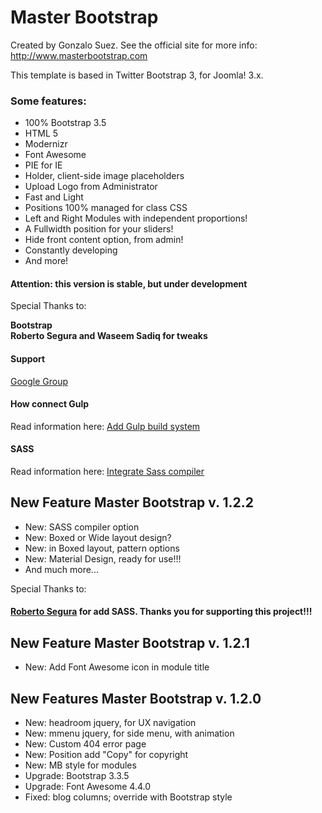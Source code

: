 Master Bootstrap
=======================
Created by Gonzalo Suez. See the official site for more info: http://www.masterbootstrap.com

This template is based in Twitter Bootstrap 3, for Joomla! 3.x. 

<h3>Some features:</h3>
<ul>
<li>100% Bootstrap 3.5</li>
<li>HTML 5</li>
<li>Modernizr</li>
<li>Font Awesome</li>
<li>PIE for IE</li>
<li>Holder, client-side image placeholders</li>
<li>Upload Logo from Administrator</li>
<li>Fast and Light</li>
<li>Positions 100% managed for class CSS</li>
<li>Left and Right Modules with independent proportions!</li>
<li>A Fullwidth position for your sliders!</li>
<li>Hide front content option, from admin!</li>
<li>C<span id="result_box" lang="en">onstantly developing</span></li>
<li>And more!</li>
</ul>

<h4>Attention: this version is stable, but under development</h4>
<p>Special Thanks to:</p>
<p><strong>Bootstrap<br>
Roberto Segura and Waseem Sadiq for tweaks</strong></p>

<h4>Support</h4>
<p><a href="http://groups.google.com/group/master-bootstrap/subscribe" target="_blank">Google Group</a></p>
<h4>How connect Gulp</h4>
<p>Read information here: <a href="https://github.com/gsuez/master-bootstrap-3/pull/18"target="_blank">Add Gulp build system</a></p>
<h4>SASS</h4>
<p>Read information here: <a href="https://github.com/gsuez/master-bootstrap-3/pull/17"target="_blank">Integrate Sass compiler</a></p>
<h2>New Feature Master Bootstrap v. 1.2.2</h2>
<ul>
  <li>New: SASS compiler option</li>
  <li>New: Boxed or Wide layout design?</li>
  <li>New: in Boxed layout, pattern options</li>
  <li>New: Material Design, ready for use!!!</li>
  <li>And much more...</li>
</ul>
<p>Special Thanks to:</p>
<h4><a href="http://phproberto.com/es/sobre-mi" target="_blank">Roberto Segura</a> for add SASS. Thanks you for supporting this project!!!</h4>
<h2>New Feature Master Bootstrap v. 1.2.1</h2>
<ul>
  <li>New: Add Font Awesome icon in module title </li>
</ul>
<h2>New Features Master Bootstrap v. 1.2.0</h2>
<ul>
<li>New: headroom jquery, for UX navigation</li>
<li>New: mmenu jquery, for side menu, with animation</li>
<li>New: Custom 404 error page</li>
<li>New: Position add "Copy" for copyright</li>
<li>New: MB style for modules</li>
<li>Upgrade: Bootstrap 3.3.5</li>
<li>Upgrade: Font Awesome 4.4.0</li>
<li>Fixed: blog columns; override with Bootstrap style</li>
</ul>
